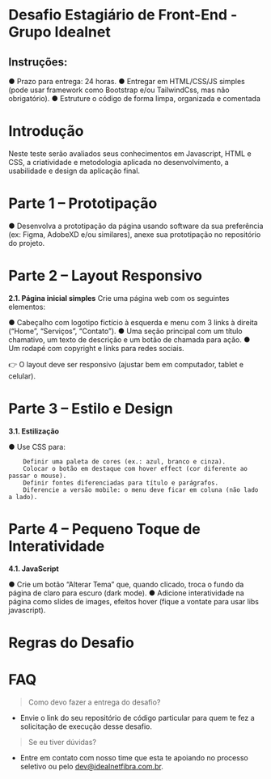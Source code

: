 # Desafio Estagiário de Front-End - Grupo Idealnet

## Instruções:
● Prazo para entrega: 24 horas. 
● Entregar em HTML/CSS/JS simples (pode usar framework como Bootstrap e/ou TailwindCss, mas não obrigatório). 
● Estruture o código de forma limpa, organizada e comentada

# Introdução
Neste teste serão avaliados seus conhecimentos em Javascript, HTML e CSS, a criatividade e metodologia aplicada no desenvolvimento, a usabilidade e design da aplicação final.

# Parte 1 – Prototipação

● Desenvolva a prototipação da página usando software da sua preferência (ex: Figma, AdobeXD e/ou similares), anexe sua prototipação no repositório do projeto.

# Parte 2 – Layout Responsivo

**2.1. Página inicial simples** 
Crie uma página web com os seguintes elementos: 

● Cabeçalho com logotipo fictício à esquerda e menu com 3 links à direita (“Home”, “Serviços”, “Contato”).
● Uma seção principal com um título chamativo, um texto de descrição e um botão de chamada para ação.
● Um rodapé com copyright e links para redes sociais. 

👉 O layout deve ser responsivo (ajustar bem em computador, tablet e celular).

# Parte 3 – Estilo e Design

**3.1. Estilização** 

 ● Use CSS para: 
 >
		Definir uma paleta de cores (ex.: azul, branco e cinza). 
		Colocar o botão em destaque com hover effect (cor diferente ao passar o mouse). 
		Definir fontes diferenciadas para título e parágrafos. 
		Diferencie a versão mobile: o menu deve ficar em coluna (não lado a lado).

# Parte 4 – Pequeno Toque de Interatividade

**4.1. JavaScript** 

● Crie um botão “Alterar Tema” que, quando clicado, troca o fundo da página de claro para escuro (dark mode).
● Adicione interatividade na página como slides de images, efeitos hover (fique a vontate para usar libs javascript).

# Regras do Desafio


# FAQ

> Como devo fazer a entrega do desafio?

-   Envie o link do seu repositório de código particular para quem te fez a solicitação de execução desse desafio.

> Se eu tiver dúvidas?

-   Entre em contato com nosso time que esta te apoiando no processo seletivo ou pelo  [dev@idealnetfibra.com.br](mailto:dev@idealnetfibra.com.br).
